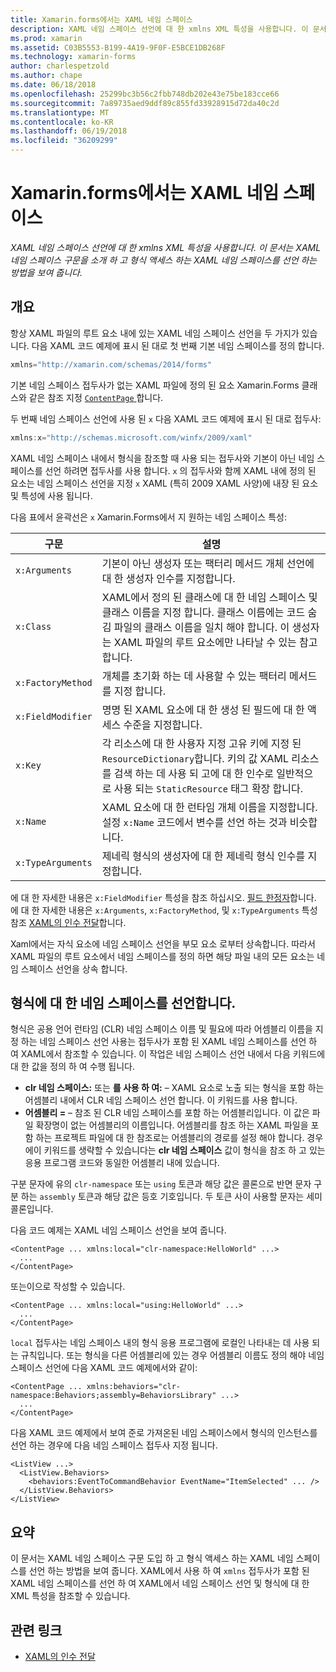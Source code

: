 ```yaml
---
title: Xamarin.forms에서는 XAML 네임 스페이스
description: XAML 네임 스페이스 선언에 대 한 xmlns XML 특성을 사용합니다. 이 문서는 XAML 네임 스페이스 구문을 소개 하 고 형식 액세스 하는 XAML 네임 스페이스를 선언 하는 방법을 보여 줍니다.
ms.prod: xamarin
ms.assetid: C03B5553-B199-4A19-9F0F-E5BCE1DB268F
ms.technology: xamarin-forms
author: charlespetzold
ms.author: chape
ms.date: 06/18/2018
ms.openlocfilehash: 25299bc3b56c2fbb748db202e43e75be183cce66
ms.sourcegitcommit: 7a89735aed9ddf89c855fd33928915d72da40c2d
ms.translationtype: MT
ms.contentlocale: ko-KR
ms.lasthandoff: 06/19/2018
ms.locfileid: "36209299"
---
```

# <a name="xaml-namespaces-in-xamarinforms"></a>Xamarin.forms에서는 XAML 네임 스페이스

_XAML 네임 스페이스 선언에 대 한 xmlns XML 특성을 사용합니다. 이 문서는 XAML 네임 스페이스 구문을 소개 하 고 형식 액세스 하는 XAML 네임 스페이스를 선언 하는 방법을 보여 줍니다._

## <a name="overview"></a>개요

항상 XAML 파일의 루트 요소 내에 있는 XAML 네임 스페이스 선언을 두 가지가 있습니다. 다음 XAML 코드 예제에 표시 된 대로 첫 번째 기본 네임 스페이스를 정의 합니다.

```csharp
xmlns="http://xamarin.com/schemas/2014/forms"
```

기본 네임 스페이스 접두사가 없는 XAML 파일에 정의 된 요소 Xamarin.Forms 클래스와 같은 참조 지정 [ `ContentPage` ](https://developer.xamarin.com/api/type/Xamarin.Forms.ContentPage/)합니다.

두 번째 네임 스페이스 선언에 사용 된 `x` 다음 XAML 코드 예제에 표시 된 대로 접두사:

```csharp
xmlns:x="http://schemas.microsoft.com/winfx/2009/xaml"
```

XAML 네임 스페이스 내에서 형식을 참조할 때 사용 되는 접두사와 기본이 아닌 네임 스페이스를 선언 하려면 접두사를 사용 합니다. `x` 의 접두사와 함께 XAML 내에 정의 된 요소는 네임 스페이스 선언을 지정 `x` XAML (특히 2009 XAML 사양)에 내장 된 요소 및 특성에 사용 됩니다.

다음 표에서 윤곽선은 `x` Xamarin.Forms에서 지 원하는 네임 스페이스 특성:

|구문|설명|
|--- |--- |
|`x:Arguments`|기본이 아닌 생성자 또는 팩터리 메서드 개체 선언에 대 한 생성자 인수를 지정합니다.|
|`x:Class`|XAML에서 정의 된 클래스에 대 한 네임 스페이스 및 클래스 이름을 지정 합니다. 클래스 이름에는 코드 숨김 파일의 클래스 이름을 일치 해야 합니다. 이 생성자는 XAML 파일의 루트 요소에만 나타날 수 있는 참고 합니다.|
|`x:FactoryMethod`|개체를 초기화 하는 데 사용할 수 있는 팩터리 메서드를 지정 합니다.|
|`x:FieldModifier`|명명 된 XAML 요소에 대 한 생성 된 필드에 대 한 액세스 수준을 지정합니다.|
|`x:Key`|각 리소스에 대 한 사용자 지정 고유 키에 지정 된 `ResourceDictionary`합니다. 키의 값 XAML 리소스를 검색 하는 데 사용 되 고에 대 한 인수로 일반적으로 사용 되는 `StaticResource` 태그 확장 합니다.|
|`x:Name`|XAML 요소에 대 한 런타임 개체 이름을 지정합니다. 설정 `x:Name` 코드에서 변수를 선언 하는 것과 비슷합니다.|
|`x:TypeArguments`|제네릭 형식의 생성자에 대 한 제네릭 형식 인수를 지정합니다.|

에 대 한 자세한 내용은 `x:FieldModifier` 특성을 참조 하십시오. [필드 한정자](~/xamarin-forms/xaml/field-modifiers.md)합니다. 에 대 한 자세한 내용은 `x:Arguments`, `x:FactoryMethod`, 및 `x:TypeArguments` 특성 참조 [XAML의 인수 전달](~/xamarin-forms/xaml/passing-arguments.md)합니다.

Xaml에서는 자식 요소에 네임 스페이스 선언을 부모 요소 로부터 상속합니다. 따라서 XAML 파일의 루트 요소에서 네임 스페이스를 정의 하면 해당 파일 내의 모든 요소는 네임 스페이스 선언을 상속 합니다.

## <a name="declaring-namespaces-for-types"></a>형식에 대 한 네임 스페이스를 선언합니다.

형식은 공용 언어 런타임 (CLR) 네임 스페이스 이름 및 필요에 따라 어셈블리 이름을 지정 하는 네임 스페이스 선언 사용는 접두사가 포함 된 XAML 네임 스페이스를 선언 하 여 XAML에서 참조할 수 있습니다. 이 작업은 네임 스페이스 선언 내에서 다음 키워드에 대 한 값을 정의 하 여 수행 됩니다.

- **clr 네임 스페이스:** 또는 **를 사용 하 여:** – XAML 요소로 노출 되는 형식을 포함 하는 어셈블리 내에서 CLR 네임 스페이스 선언 합니다. 이 키워드를 사용 합니다.
- **어셈블리 =** – 참조 된 CLR 네임 스페이스를 포함 하는 어셈블리입니다. 이 값은 파일 확장명이 없는 어셈블리의 이름입니다. 어셈블리를 참조 하는 XAML 파일을 포함 하는 프로젝트 파일에 대 한 참조로는 어셈블리의 경로를 설정 해야 합니다. 경우에이 키워드를 생략할 수 있습니다는 **clr 네임 스페이스** 값이 형식을 참조 하 고 있는 응용 프로그램 코드와 동일한 어셈블리 내에 있습니다.

구분 문자에 유의 `clr-namespace` 또는 `using` 토큰과 해당 값은 콜론으로 반면 문자 구분 하는 `assembly` 토큰과 해당 값은 등호 기호입니다. 두 토큰 사이 사용할 문자는 세미콜론입니다.

다음 코드 예제는 XAML 네임 스페이스 선언을 보여 줍니다.

```xaml
<ContentPage ... xmlns:local="clr-namespace:HelloWorld" ...>
  ...
</ContentPage>
```

또는이으로 작성할 수 있습니다.

```xaml
<ContentPage ... xmlns:local="using:HelloWorld" ...>
  ...
</ContentPage>
```

`local` 접두사는 네임 스페이스 내의 형식 응용 프로그램에 로컬인 나타내는 데 사용 되는 규칙입니다. 또는 형식을 다른 어셈블리에 있는 경우 어셈블리 이름도 정의 해야 네임 스페이스 선언에 다음 XAML 코드 예제에서와 같이:

```xaml
<ContentPage ... xmlns:behaviors="clr-namespace:Behaviors;assembly=BehaviorsLibrary" ...>
  ...
</ContentPage>
```

다음 XAML 코드 예제에서 보여 준로 가져온된 네임 스페이스에서 형식의 인스턴스를 선언 하는 경우에 다음 네임 스페이스 접두사 지정 됩니다.

```xaml
<ListView ...>
  <ListView.Behaviors>
    <behaviors:EventToCommandBehavior EventName="ItemSelected" ... />
  </ListView.Behaviors>
</ListView>
```

## <a name="summary"></a>요약

이 문서는 XAML 네임 스페이스 구문 도입 하 고 형식 액세스 하는 XAML 네임 스페이스를 선언 하는 방법을 보여 줍니다. XAML에서 사용 하 여 `xmlns` 접두사가 포함 된 XAML 네임 스페이스를 선언 하 여 XAML에서 네임 스페이스 선언 및 형식에 대 한 XML 특성을 참조할 수 있습니다.


## <a name="related-links"></a>관련 링크

- [XAML의 인수 전달](~/xamarin-forms/xaml/passing-arguments.md)
